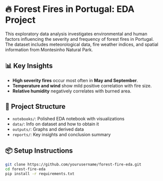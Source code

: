 # 🔥 Forest Fires in Portugal: EDA Project

This exploratory data analysis investigates environmental and human factors influencing the severity and frequency of forest fires in Portugal. The dataset includes meteorological data, fire weather indices, and spatial information from Montesinho Natural Park.

## 📊 Key Insights
- **High severity fires** occur most often in **May and September**.
- **Temperature and wind** show mild positive correlation with fire size.
- **Relative humidity** negatively correlates with burned area.

## 📁 Project Structure
- `notebooks/`: Polished EDA notebook with visualizations
- `data/`: Info on dataset and how to obtain it
- `outputs/`: Graphs and derived data
- `reports/`: Key insights and conclusion summary

## 📦 Setup Instructions
```bash
git clone https://github.com/yourusername/forest-fire-eda.git
cd forest-fire-eda
pip install -r requirements.txt
